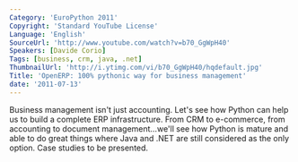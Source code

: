 ```yaml
---
Category: 'EuroPython 2011'
Copyright: 'Standard YouTube License'
Language: 'English'
SourceUrl: 'http://www.youtube.com/watch?v=b70_GgWpH40'
Speakers: [Davide Corio]
Tags: [business, crm, java, .net]
ThumbnailUrl: 'http://i.ytimg.com/vi/b70_GgWpH40/hqdefault.jpg'
Title: 'OpenERP: 100% pythonic way for business management'
date: '2011-07-13'
---
```

Business management isn't just accounting. Let's see how Python can help us to
build a complete ERP infrastructure. From CRM to e-commerce, from accounting
to document management…we'll see how Python is mature and able to do great
things where Java and .NET are still considered as the only option. Case
studies to be presented.
